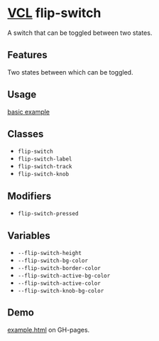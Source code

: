 # [VCL](https://vcl.github.io/) flip-switch

A switch that can be toggled between two states.

## Features

Two states between which can be toggled.

## Usage

[basic example](/demo/example.html)

## Classes

- `flip-switch`
- `flip-switch-label`
- `flip-switch-track`
- `flip-switch-knob`

## Modifiers

- `flip-switch-pressed`

## Variables

- `--flip-switch-height`
- `--flip-switch-bg-color`
- `--flip-switch-border-color`
- `--flip-switch-active-bg-color`
- `--flip-switch-active-color`
- `--flip-switch-knob-bg-color`

## Demo

[example.html](/demo/example.html) on GH-pages.
